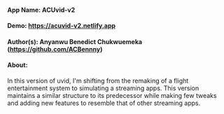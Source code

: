 #### App Name: ACUvid-v2

#### Demo: https://acuvid-v2.netlify.app

#### Author(s): Anyanwu Benedict Chukwuemeka (https://github.com/ACBennny)

#### About: 
In this version of uvid, I'm shifting from the remaking of a flight entertainment system to simulating a streaming apps. 
This version maintains a similar structure to its predecessor while making few tweaks and adding new features to resemble that of other streaming apps.

